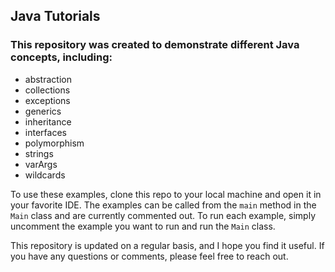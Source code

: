 ## Java Tutorials
### This repository was created to demonstrate different Java concepts, including:

* abstraction
* collections
* exceptions
* generics
* inheritance
* interfaces
* polymorphism
* strings
* varArgs
* wildcards

To use these examples, clone this repo to your local machine and open it in your favorite IDE.
The examples can be called from the `main` method in the `Main` class and are currently commented out.
To run each example, simply uncomment the example you want to run and run the `Main` class.

This repository is updated on a regular basis, and I hope you find it useful. If you have any questions or comments, please feel free to reach out.